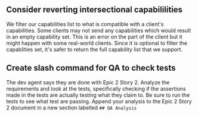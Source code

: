 ## Consider reverting intersectional capabililities
We filter our capabilities list to what is compatible with a client's capabilities. Some clients may not send any capabilities which would result in an empty capability set. This is an error on the part of the client but it might happen with some real-world clients. Since it is optional to filter the capablities set, it's safer to return the full capability list that we support.

## Create slash command for QA to check tests

The dev agent says they are done with Epic 2 Story 2. Analyze the requirements and look at the tests, specifically checking if the assertions made in the tests are actually testing what they claim to. Be sure to run the tests to see what test are passing. Append your analysis to the Epic 2 Story 2 document in a new section labelled `## QA Analysis`
